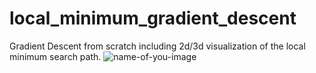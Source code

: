 # local_minimum_gradient_descent
Gradient Descent from scratch including 2d/3d visualization of the local minimum search path.
![name-of-you-image]()
